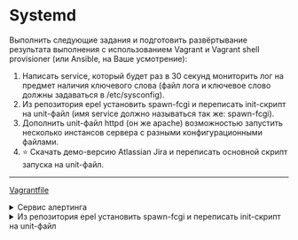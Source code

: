# Systemd

Выполнить следующие задания и подготовить развёртывание результата выполнения с использованием Vagrant и Vagrant shell provisioner (или Ansible, на Ваше усмотрение):

1. Написать service, который будет раз в 30 секунд мониторить лог на предмет наличия ключевого слова (файл лога и ключевое слово должны задаваться в /etc/sysconfig).
2. Из репозитория epel установить spawn-fcgi и переписать init-скрипт на unit-файл (имя service должно называться так же: spawn-fcgi).
3. Дополнить unit-файл httpd (он же apache) возможностью запустить несколько инстансов сервера с разными конфигурационными файлами.
4. ⭐ Скачать демо-версию Atlassian Jira и переписать основной скрипт запуска на unit-файл.

---

[Vagrantfile](Vagrantfile)

<details><summary>Сервис алертинга</summary>


1. Создаем файл конфигурации для демона и помещаем его в 
```ini
# Config file for custom watch service
# Put it into /etc/sysconfig

# File for watching and word for analize

KEYWORD="ALERT"
LOGFILE=/var/log/veryimportant.log
```

2. Создаем  скрипт с логикой сервиса
```sh
#!/bin/bash
KEYWORD=$1
LOGFILE=$2
DATE=`date`

if grep $KEYWORD $LOGFILE &> /dev/null
then
logger "$DATE: Alarm detected"
else
exit 0
fi
```

3. Создаем Unit file
```ini
[Unit]
Description=Alarm watchlog service
[Service]
Type=oneshot
EnvironmentFile=/etc/sysconfig/watchlog
ExecStart=/opt/watchlog.sh $KEYWORD $LOGFILE
```
4. Создаем Таймер
```ini
[Unit]
Description=Run watchlog script every 30 second
[Timer]
# Run every 30 second
OnUnitActiveSec=30
Unit=watchlog.service
[Install]
WantedBy=multi-user.target
```

5. Перезагружаем конфигурацию systemd и активируем таймер
```sh
sudo systemctl daemon-reload
sudo systemctl start watchlog
```

6. Проверяем резултаты работы
отправляем алерт   
```sh
[root@build-server vagrant]# echo ALERT /var/log/veryimportant.log
```
смотрим логи
```sh
sudo journalctl  -f 
```
результат
```ini
Aug 31 11:43:04 build-server root[7041]: Wed Aug 31 11:43:04 UTC 2022: Alarm detected
```
</details>

<details><summary>Из репозитория epel установить spawn-fcgi и переписать init-скрипт на unit-файл </summary>

1. Устанавливаем spawn-fcgi и необходимые для него пакеты
```sh
sudo yum install epel-release -y && yum install spawn-fcgi php php-cli mod_fcgid httpd -y
```
2. Создаем юнитфайл
```sh

```
3. Перезагружаем конфигурацию systemd и активируем сервис

```sh

```

</details>

 